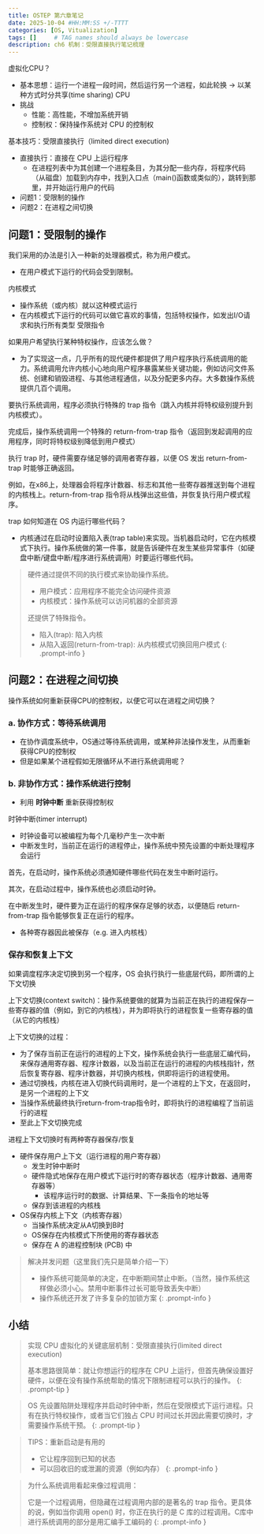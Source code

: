 ```yaml
---
title: OSTEP 第六章笔记
date: 2025-10-04 #HH:MM:SS +/-TTTT
categories: [OS, Vitualization]
tags: []     # TAG names should always be lowercase
description: ch6 机制：受限直接执行笔记梳理
---
```



虚拟化CPU？

- 基本思想：运行一个进程一段时间，然后运行另一个进程，如此轮换  → 以某种方式时分共享(time sharing) CPU
- 挑战
  - 性能：高性能，不增加系统开销
  - 控制权：保持操作系统对 CPU 的控制权



基本技巧：受限直接执行（limited direct execution)

- 直接执行：直接在 CPU 上运行程序
  - 在进程列表中为其创建一个进程条目，为其分配一些内存，将程序代码（从磁盘）加载到内存中，找到入口点（main()函数或类似的），跳转到那里，并开始运行用户的代码
- 问题1：受限制的操作
- 问题2：在进程之间切换

## 问题1：受限制的操作

我们采用的办法是引入一种新的处理器模式，称为用户模式。

- 在用户模式下运行的代码会受到限制。

内核模式

- 操作系统（或内核）就以这种模式运行
- 在内核模式下运行的代码可以做它喜欢的事情，包括特权操作，如发出I/O请求和执行所有类型 受限指令


如果用户希望执行某种特权操作，应该怎么做？

- 为了实现这一点，几乎所有的现代硬件都提供了用户程序执行系统调用的能力。系统调用允许内核小心地向用户程序暴露某些关键功能，例如访问文件系统、创建和销毁进程、与其他进程通信，以及分配更多内存。大多数操作系统提供几百个调用。


要执行系统调用，程序必须执行特殊的 trap 指令（跳入内核并将特权级别提升到内核模式）。

完成后，操作系统调用一个特殊的 return-from-trap 指令（返回到发起调用的应用程序，同时将特权级别降低到用户模式）



执行 trap 时，硬件需要存储足够的调用者寄存器，以便 OS 发出 return-from-trap 时能够正确返回。

例如，在x86上，处理器会将程序计数器、标志和其他一些寄存器推送到每个进程的内核栈上。return-from-trap 指令将从栈弹出这些值，并恢复执行用户模式程序。



trap 如何知道在 OS 内运行哪些代码？

- 内核通过在启动时设置陷入表(trap table)来实现。当机器启动时，它在内核模式下执行。操作系统做的第一件事，就是告诉硬件在发生某些异常事件（如硬盘中断/键盘中断/程序进行系统调用）时要运行哪些代码。

> 硬件通过提供不同的执行模式来协助操作系统。
>
> - 用户模式：应用程序不能完全访问硬件资源
> - 内核模式：操作系统可以访问机器的全部资源
>
> 还提供了特殊指令。
>
> - 陷入(trap): 陷入内核
> - 从陷入返回(return-from-trap): 从内核模式切换回用户模式
{: .prompt-info }


## 问题2：在进程之间切换

操作系统如何重新获得CPU的控制权，以便它可以在进程之间切换？



### a. 协作方式：等待系统调用

- 在协作调度系统中，OS通过等待系统调用，或某种非法操作发生，从而重新获得CPU的控制权
- 但是如果某个进程假如无限循环从不进行系统调用呢？



### b. 非协作方式：操作系统进行控制

- 利用 **时钟中断** 重新获得控制权



时钟中断(timer interrupt)

- 时钟设备可以被编程为每个几毫秒产生一次中断
- 中断发生时，当前正在运行的进程停止，操作系统中预先设置的中断处理程序会运行



首先，在启动时，操作系统必须通知硬件哪些代码在发生中断时运行。

其次，在启动过程中，操作系统也必须启动时钟。



在中断发生时，硬件要为正在运行的程序保存足够的状态，以便随后 return-from-trap 指令能够恢复正在运行的程序。

- 各种寄存器因此被保存（e.g. 进入内核栈）

### 保存和恢复上下文

如果调度程序决定切换到另一个程序，OS 会执行执行一些底层代码，即所谓的上下文切换

上下文切换(context switch)：操作系统要做的就算为当前正在执行的进程保存一些寄存器的值（例如，到它的内核栈），并为即将执行的进程恢复一些寄存器的值（从它的内核栈）

上下文切换的过程：

- 为了保存当前正在运行的进程的上下文，操作系统会执行一些底层汇编代码，来保存通用寄存器、程序计数器，以及当前正在运行的进程的内核栈指针，然后恢复寄存器、程序计数器，并切换内核栈，供即将运行的进程使用。
- 通过切换栈，内核在进入切换代码调用时，是一个进程的上下文，在返回时，是另一个进程的上下文
- 当操作系统最终执行return-from-trap指令时，即将执行的进程编程了当前运行的进程
- 至此上下文切换完成



进程上下文切换时有两种寄存器保存/恢复

- 硬件保存用户上下文（运行进程的用户寄存器）
  - 发生时钟中断时
  - 硬件隐式地保存在用户模式下运行时的寄存器状态（程序计数器、通用寄存器等）
    - 该程序运行时的数据、计算结果、下一条指令的地址等
  - 保存到该进程的内核栈
- OS保存内核上下文（内核寄存器）
  - 当操作系统决定从A切换到B时
  - OS保存在内核模式下所使用的寄存器状态
  - 保存在 A 的进程控制块 (PCB) 中

> 解决并发问题（这里我们先只是简单介绍一下）
>
> - 操作系统可能简单的决定，在中断期间禁止中断。（当然，操作系统这样做必须小心。禁用中断事件过长可能导致丢失中断）
> - 操作系统还开发了许多复杂的加锁方案
{: .prompt-info }

## 小结

> 实现 CPU 虚拟化的关键底层机制：受限直接执行(limited direct execution)
>
> 基本思路很简单：就让你想运行的程序在 CPU 上运行，但首先确保设置好硬件，以便在没有操作系统帮助的情况下限制进程可以执行的操作。
{: .prompt-tip }


> OS 先设置陷阱处理程序并启动时钟中断，然后在受限模式下运行进程。只有在执行特权操作，或者当它们独占 CPU 时间过长并因此需要切换时，才需要操作系统干预。
{: .prompt-tip }

> TIPS：重新启动是有用的
> 
> - 它让程序回到已知的状态
> - 可以回收旧的或泄漏的资源（例如内存）
{: .prompt-info }


> 为什么系统调用看起来像过程调用：
> 
> 它是一个过程调用，但隐藏在过程调用内部的是著名的 trap 指令。更具体的说，例如当你调用 open() 时，你正在执行的是 C 库的过程调用。C库中进行系统调用的部分是用汇编手工编码的
{: .prompt-info }

